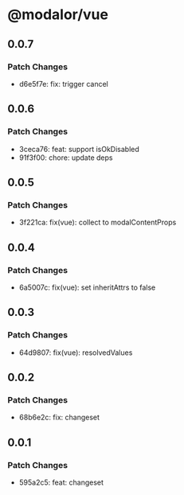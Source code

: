 # @modalor/vue

## 0.0.7

### Patch Changes

- d6e5f7e: fix: trigger cancel

## 0.0.6

### Patch Changes

- 3ceca76: feat: support isOkDisabled
- 91f3f00: chore: update deps

## 0.0.5

### Patch Changes

- 3f221ca: fix(vue): collect to modalContentProps

## 0.0.4

### Patch Changes

- 6a5007c: fix(vue): set inheritAttrs to false

## 0.0.3

### Patch Changes

- 64d9807: fix(vue): resolvedValues

## 0.0.2

### Patch Changes

- 68b6e2c: fix: changeset

## 0.0.1

### Patch Changes

- 595a2c5: feat: changeset

